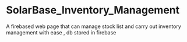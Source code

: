 # SolarBase_Inventory_Management
A firebased web page that can manage stock list and carry out inventory management with ease , db stored in firebase 
